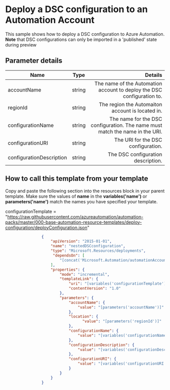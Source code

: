 # Deploy a DSC configuration to an Automation Account

This sample shows how to deploy a DSC configuration to Azure Automation.  
  **Note** that DSC configurations can only be imported in a 'published' state during preview

## Parameter details 

| Name          			| Type          | Details 																													|
| ------------- 			|:-------------:| ---------------------------------------------------------------------------------:										|
| accountName   			| string 		| The name of the Automation account to deploy the DSC configuration to. 																|
| regionId					| string 		| The region the Automaiton account is located in. 																			|
| configurationName   		| string 		| The name for the DSC configuration. The name must match the name in the URI. 														|
| configurationURI   		| string 		| The URI for the DSC configuration. 																									|						
| configurationDescription	| string	    | The DSC configuration description.																									|

## How to call this template from your template

Copy and paste the following section into the resources block in your parent template.  Make sure the values of **name** in the **variables('name')** or **parameters('name')** match the names you have specified your template.  

configurationTemplate = "https://raw.githubusercontent.com/azureautomation/automation-packs/master/000-base-automation-resource-templates/deploy-configuration/deployConfiguration.json"

```json
                {
                    "apiVersion": "2015-01-01",
                    "name": "nestedDSCconfiguration",
                    "type": "Microsoft.Resources/deployments",
                     "dependsOn": [
                        "[concat('Microsoft.Automation/automationAccounts/', parameters('accountName'))]"
                    ],
                    "properties": {
                        "mode": "incremental",
                        "templateLink": {
                            "uri": "[variables('configurationTemplate')]",
                            "contentVersion": "1.0"
                        },
                        "parameters": {
                            "accountName": {
                                "value": "[parameters('accountName')]"
                            },
                            "location": {
                                  "value": "[parameters('regionId')]"
                            },
                            "configurationName": {
                                "value": "[variables('configurationName')]"
                            },
                            "configurationDescription": {
                                "value": "[variables('configurationDescription')]"
                            },
                            "configurationURI": {
                                "value": "[variables('configurationURI')]"
                            }
                        }
                    }
                }

```